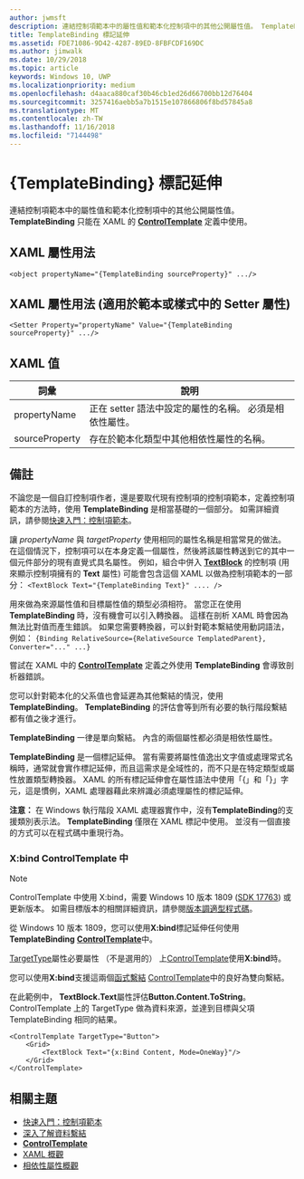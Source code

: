 ```yaml
---
author: jwmsft
description: 連結控制項範本中的屬性值和範本化控制項中的其他公開屬性值。 TemplateBinding 只能在 XAML 的 ControlTemplate 定義中使用。
title: TemplateBinding 標記延伸
ms.assetid: FDE71086-9D42-4287-89ED-8FBFCDF169DC
ms.author: jimwalk
ms.date: 10/29/2018
ms.topic: article
keywords: Windows 10, UWP
ms.localizationpriority: medium
ms.openlocfilehash: d4aaca880caf30b46cb1ed26d66700bb12d76404
ms.sourcegitcommit: 3257416aebb5a7b1515e107866806f8bd57845a8
ms.translationtype: MT
ms.contentlocale: zh-TW
ms.lasthandoff: 11/16/2018
ms.locfileid: "7144498"
---
```

# <a name="templatebinding-markup-extension"></a>{TemplateBinding} 標記延伸

連結控制項範本中的屬性值和範本化控制項中的其他公開屬性值。 **TemplateBinding** 只能在 XAML 的 [**ControlTemplate**](https://msdn.microsoft.com/library/windows/apps/br209391) 定義中使用。

## <a name="xaml-attribute-usage"></a>XAML 屬性用法

``` syntax
<object propertyName="{TemplateBinding sourceProperty}" .../>
```

## <a name="xaml-attribute-usage-for-setter-property-in-template-or-style"></a>XAML 屬性用法 (適用於範本或樣式中的 Setter 屬性)

``` syntax
<Setter Property="propertyName" Value="{TemplateBinding sourceProperty}" .../>
```

## <a name="xaml-values"></a>XAML 值

| 詞彙 | 說明 |
|------|-------------|
| propertyName | 正在 setter 語法中設定的屬性的名稱。 必須是相依性屬性。 |
| sourceProperty | 存在於範本化類型中其他相依性屬性的名稱。 |

## <a name="remarks"></a>備註

不論您是一個自訂控制項作者，還是要取代現有控制項的控制項範本，定義控制項範本的方法時，使用 **TemplateBinding** 是相當基礎的一個部分。 如需詳細資訊，請參閱[快速入門：控制項範本](https://msdn.microsoft.com/library/windows/apps/xaml/hh465374)。

讓 *propertyName* 與 *targetProperty* 使用相同的屬性名稱是相當常見的做法。 在這個情況下，控制項可以在本身定義一個屬性，然後將該屬性轉送到它的其中一個元件部分的現有直覺式具名屬性。 例如，組合中併入 [**TextBlock**](https://msdn.microsoft.com/library/windows/apps/br209652) 的控制項 (用來顯示控制項擁有的 **Text** 屬性) 可能會包含這個 XAML 以做為控制項範本的一部分： `<TextBlock Text="{TemplateBinding Text}" .... />`

用來做為來源屬性值和目標屬性值的類型必須相符。 當您正在使用 **TemplateBinding** 時，沒有機會可以引入轉換器。 這樣在剖析 XAML 時會因為無法比對值而產生錯誤。 如果您需要轉換器，可以針對範本繫結使用動詞語法，例如： `{Binding RelativeSource={RelativeSource TemplatedParent}, Converter="..." ...}`

嘗試在 XAML 中的 [**ControlTemplate**](https://msdn.microsoft.com/library/windows/apps/br209391) 定義之外使用 **TemplateBinding** 會導致剖析器錯誤。

您可以針對範本化的父系值也會延遲為其他繫結的情況，使用 **TemplateBinding**。 **TemplateBinding** 的評估會等到所有必要的執行階段繫結都有值之後才進行。

**TemplateBinding** 一律是單向繫結。 內含的兩個屬性都必須是相依性屬性。

**TemplateBinding** 是一個標記延伸。 當有需要將屬性值逸出文字值或處理常式名稱時，通常就會實作標記延伸，而且這需求是全域性的，而不只是在特定類型或屬性放置類型轉換器。 XAML 的所有標記延伸會在屬性語法中使用「{」和「}」字元，這是慣例，XAML 處理器藉此來辨識必須處理屬性的標記延伸。

**注意：** 在 Windows 執行階段 XAML 處理器實作中，沒有**TemplateBinding**的支援類別表示法。 **TemplateBinding** 僅限在 XAML 標記中使用。 並沒有一個直接的方式可以在程式碼中重現行為。

### <a name="xbind-in-controltemplate"></a>X:bind ControlTemplate 中

> [!NOTE]
> ControlTemplate 中使用 X:bind，需要 Windows 10 版本 1809 ([SDK 17763](https://developer.microsoft.com/windows/downloads/windows-10-sdk)) 或更新版本。 如需目標版本的相關詳細資訊，請參閱[版本調適型程式碼](https://msdn.microsoft.com/windows/uwp/debug-test-perf/version-adaptive-code)。

從 Windows 10 版本 1809，您可以使用**X:bind**標記延伸任何使用**TemplateBinding** [**ControlTemplate**](https://msdn.microsoft.com/library/windows/apps/br209391)中。 

[TargetType](https://docs.microsoft.com/uwp/api/windows.ui.xaml.controls.controltemplate.targettype)屬性必要屬性 （不是選用的） 上[ControlTemplate](https://msdn.microsoft.com/library/windows/apps/br209391)使用**X:bind**時。

您可以使用**X:bind**支援這兩個[函式繫結](../data-binding/function-bindings.md) [ControlTemplate](https://msdn.microsoft.com/library/windows/apps/br209391)中的良好為雙向繫結。

在此範例中， **TextBlock.Text**屬性評估**Button.Content.ToString**。 ControlTemplate 上的 TargetType 做為資料來源，並達到目標與父項 TemplateBinding 相同的結果。

```xaml
<ControlTemplate TargetType="Button">
    <Grid>
        <TextBlock Text="{x:Bind Content, Mode=OneWay}"/>
    </Grid>
</ControlTemplate>
```

## <a name="related-topics"></a>相關主題

* [快速入門：控制項範本](https://msdn.microsoft.com/library/windows/apps/xaml/hh465374)
* [深入了解資料繫結](https://msdn.microsoft.com/library/windows/apps/mt210946)
* [**ControlTemplate**](https://msdn.microsoft.com/library/windows/apps/br209391)
* [XAML 概觀](xaml-overview.md)
* [相依性屬性概觀](dependency-properties-overview.md)
 

